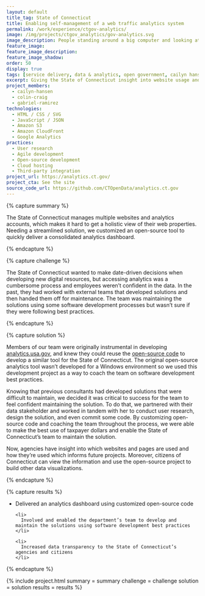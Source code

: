```yaml
---
layout: default
title_tag: State of Connecticut
title: Enabling self-management of a web traffic analytics system
permalink: /work/experience/ctgov-analytics/
image: /img/projects/ctgov_analytics/gov-analytics.svg
image_description: People standing around a big computer and looking at a screen displaying analytical data.
feature_image:
feature_image_description:
feature_image_shadow:
order: 50
display: true
tags: [service delivery, data & analytics, open government, cailyn hansen, colin craig, gabriel ramirez]
excerpt: Giving the State of Connecticut insight into website usage and trends to better serve the needs of their constituents.
project_members:
  - cailyn-hansen
  - colin-craig
  - gabriel-ramirez
technologies:
  - HTML / CSS / SVG
  - JavaScript / JSON
  - Amazon S3
  - Amazon CloudFront
  - Google Analytics
practices:
  - User research
  - Agile development
  - Open-source development
  - Cloud hosting
  - Third-party integration
project_url: https://analytics.ct.gov/
project_cta: See the site
source_code_url: https://github.com/CTOpenData/analytics.ct.gov
---
```


{% capture summary %}
  <p>
    The State of Connecticut manages multiple websites and analytics accounts, which
    makes it hard to get a holistic view of their web properties. Needing a
    streamlined solution, we customized an open-source tool to quickly deliver a
    consolidated analytics dashboard.
  </p>
{% endcapture %}

{% capture challenge %}
  <p>
    The State of Connecticut wanted to make date-driven decisions when developing new
    digital resources, but accessing analytics was a cumbersome process and employees
    weren’t confident in the data. In the past, they had worked with external teams
    that developed solutions and then handed them off for maintenance. The team was
    maintaining the solutions using some software development processes but wasn’t
    sure if they were following best practices.
  </p>
{% endcapture %}

{% capture solution %}
  <p>
    Members of our team were originally instrumental in developing
    <a href="https://analytics.usa.gov/">analytics.usa.gov</a>,
    and knew they could reuse the
    <a href="https://github.com/18F/analytics.usa.gov">open-source code</a>
    to develop a similar tool for the State of Connecticut. The original open-source
    analytics tool wasn’t developed for a Windows environment so we used this development
    project as a way to coach the team on software development best practices.
  </p>

  <p>
    Knowing that previous consultants had developed solutions that were difficult
    to maintain, we decided it was critical to success for the team to feel
    confident maintaining the solution. To do that, we partnered with their
    data stakeholder and worked in tandem with her to conduct user research,
    design the solution, and even commit some code. By customizing open-source
    code and coaching the team throughout the process, we were able to make the
    best use of taxpayer dollars and enable the State of Connecticut’s team to
    maintain the solution.
  </p>

  <p>
    Now, agencies have insight into which websites and pages are used and how
    they’re used which informs future projects. Moreover, citizens of Connecticut
    can view the information and use the open-source project to build other data
    visualizations.
  </p>
{% endcapture %}

{% capture results %}
  <ul>
    <li>
      Delivered an analytics dashboard using customized open-source code
    </li>

    <li>
      Involved and enabled the department’s team to develop and maintain the solutions using software development best practices
    </li>

    <li>
      Increased data transparency to the State of Connecticut’s agencies and citizens
    </li>
  </ul>
{% endcapture %}

{% include project.html
  summary = summary
  challenge = challenge
  solution = solution
  results = results
%}

